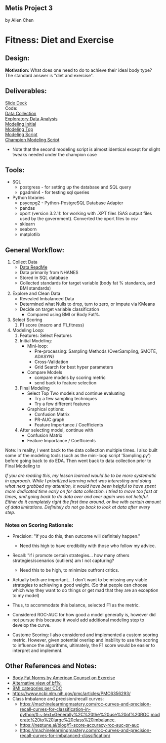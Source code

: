 ## Metis Project 3
by Allen Chen

# Fitness: Diet and Exercise

## Design:
**Motivation:** What does one need to do to achieve their ideal body type? The standard answer is "diet and exercise". 


## Deliverables:
[Slide Deck](HowToFit.pdf)\
Code:\
[Data Collection](Data_Collection.ipynb)\
[Exploratory Data Analysis](Exploratory_Data_Analysis.ipynb)\
[Modeling Initial](Modeling_Initial.ipynb)\
[Modeling Top](Modeling-Top.ipynb)\
[Modeling Script](Sampling.py)\
[Champion Modeling Script](Sampling_CHAMP.py)
- Note that the second modeling script is almost identical except for slight tweaks needed under the champion case

## Tools:
- SQL
    - postgress - for setting up the database and SQL query
    -  pgadmin4 - for testing sql queries
- Python libraries
    - psycopg2 - Python-PostgreSQL Database Adapter
    - pandas
    - xport (version 3.2.1): for working with .XPT files (SAS output files used by the government). Converted the xport files to csv
    - sklearn
    - seaborn
    - matplotlib

## General Workflow:
1. Collect Data
    - [Data ReadMe](/Data/readme.md)
    - Data primarily from NHANES
    - Stored in SQL database
    - Collected standards for target variable (body fat % standards, and BMI standards)
2. Explore and Clean Data
    - Revealed Imbalanced Data
    - Determined what Nulls to drop, turn to zero, or impute via KMeans
    - Decide on target variable classification
        - Compared using BMI or Body Fat%.
3. Select Scoring
    1. F1 score (macro and F1_fitness)
4. Modeling Loop:
    1. Features: Select Features
    2. Initial Modeling:
        - Mini-loop:
            - Pre-processing: Sampling Methods (OverSampling, SMOTE, ADASYN)
            - Cross-Validation
            - Grid Search for best hyper parameters
        - Compare Models
            - compare models by scoring metric
            - send back to feature selection
    3. Final Modeling
        - Select Top Two models and continue evaluating
            - Try a few sampling techniques
            - Try a few different features
        - Graphical options:
            - Confusion Matrix
            - PR-AUC graph
            - Feature Importance / Coefficients
    4. After selecting model, continue with 
        - Confusion Matrix
        - Feature Importance / Coefficients

Note: In reality, I went back to the data collection multiple times. I also built some of the modeling tools (such as the mini-loop script 'Sampling.py') before going back to do EDA. Then went back to data collection prior to Final Modeling to 

*If you are reading this, my lesson learned would be to be more systematic in approach. While I prioritized learning what was interesting and doing what next grabbed my attention, it would have been helpful to have spent more dedicated time early on for data collection. I tried to move too fast at times, and going back to do data over and over again was not helpful. Either do it completely right the first time around, or live with certain amount of data limitations. Definitely do not go back to look at data after every step.*

### Notes on Scoring Rationale:
- Precision: "if you do this, then outcome will definitely happen."
    - Need this high to have credibility with those who follow my advice.
- Recall: "if i promote certain strategies... how many others strategies/scenarios (outliers) am I not capturing?
    - Need this to be high, to minimize outfront critics.

- Actually both are important... I don't want to be missing any viable strategies to achieving a good weight. (So that people can choose which way they want to do things or get mad that they are an exception to my model)
- Thus, to accommodate this balance, selected F1 as the metric.
- Considered ROC-AUC for how good a model generally is, however did not pursue this because it would add additional modeling step to develop the curve.

- Custome Scoring: I also considered and implemented a custom scoring metric. However, given potential overlap and inability to use the scoring to influence the algorithms, ultimately, the F1 score would be easier to interpret and implement.




## Other References and Notes:
- [Body Fat Norms by American Counsel on Exercise](https://www.acefitness.org/education-and-resources/lifestyle/tools-calculators/percent-body-fat-calculator/)
- [Alternative view of bf%:](https://www.fitnescity.com/blog/body-fat-percentage-chart)
- [BMI categories per CDC](https://www.cdc.gov/healthyweight/assessing/bmi/adult_bmi/index.html)
- https://www.ncbi.nlm.nih.gov/pmc/articles/PMC6356293/
- Class Imbalance and precision/recall curves:
    - https://machinelearningmastery.com/roc-curves-and-precision-recall-curves-for-classification-in-python/#:~:text=Generally%2C%20the%20use%20of%20ROC,moderate%20to%20large%20class%20imbalance.
    - https://neptune.ai/blog/f1-score-accuracy-roc-auc-pr-auc
    - https://machinelearningmastery.com/roc-curves-and-precision-recall-curves-for-imbalanced-classification/
